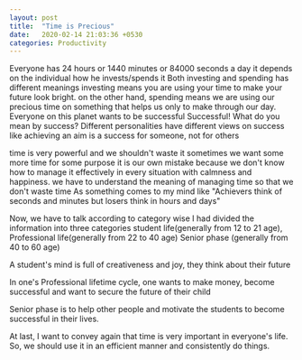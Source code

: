 ```yaml
---
layout: post
title:  "Time is Precious"
date:   2020-02-14 21:03:36 +0530
categories: Productivity
---
```


Everyone has 24 hours or 1440 minutes or 84000 seconds a day
it depends on the individual how he invests/spends it
Both investing and spending has different meanings investing means you are using your time to make your future look bright. on the other hand, spending means we are using our precious time on something that helps
us only to make through our day. 
Everyone on this planet wants to be successful
Successful! What do you mean by success?
Different personalities have different views on success
like achieving  an aim is a success for someone, not for others

time is very powerful and we  shouldn't  waste it
sometimes we want some more time for some purpose
it is our own mistake because we don't know how to manage it effectively
in every situation with calmness and happiness.
we have to understand the meaning of managing time
so that we don't  waste time
As something  comes to my mind like
"Achievers think of seconds and minutes but losers think in hours and days"

Now, we have to talk according to category wise
I had divided the information into three  categories
 student life(generally from 12 to 21 age),
Professional life(generally from 22 to 40 age)
Senior phase (generally from 40 to 60 age)

A student's mind is full of creativeness and joy, they  think about their future 

In one's Professional lifetime cycle, one wants to make money, 
become successful and want to secure the future
of their child

Senior phase  is to help  other  people and motivate the students
to become successful in their lives.

At last, I want to convey again that time is very important in everyone's life. So, we  should use it in  an efficient manner
and consistently do things.
